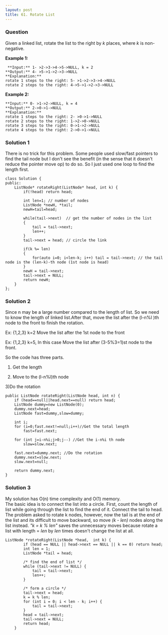 ```yaml
---
layout: post
title: 61. Rotate List
---
```

### Question
Given a linked list, rotate the list to the right by _k_ places, where _k_ is
non-negative.

 **Example 1:**

    
    
     **Input:** 1- >2->3->4->5->NULL, k = 2
    **Output:** 4- >5->1->2->3->NULL
    **Explanation:**
    rotate 1 steps to the right: 5- >1->2->3->4->NULL
    rotate 2 steps to the right: 4->5->1->2->3->NULL
    

**Example 2:**

    
    
    **Input:** 0- >1->2->NULL, k = 4
    **Output:** 2->0->1->NULL
    **Explanation:**
    rotate 1 steps to the right: 2- >0->1->NULL
    rotate 2 steps to the right: 1->2->0->NULL
    rotate 3 steps to the right: 0->1->2->NULL
    rotate 4 steps to the right: 2->0->1->NULL

### Solution 1
There is no trick for this problem. Some people used slow/fast pointers to
find the tail node but I don't see the benefit (in the sense that it doesn't
reduce the pointer move op) to do so. So I just used one loop to find the
length first.

    
    
    class Solution {
    public:
        ListNode* rotateRight(ListNode* head, int k) {
            if(!head) return head;
            
            int len=1; // number of nodes
            ListNode *newH, *tail;
            newH=tail=head;
            
            while(tail->next)  // get the number of nodes in the list
            {
                tail = tail->next;
                len++;
            }
            tail->next = head; // circle the link
    
            if(k %= len) 
            {
                for(auto i=0; i<len-k; i++) tail = tail->next; // the tail node is the (len-k)-th node (1st node is head)
            }
            newH = tail->next; 
            tail->next = NULL;
            return newH;
        }
    };


### Solution 2
Since n may be a large number compared to the length of list. So we need to
know the length of linked list.After that, move the list after the (l-n%l )th
node to the front to finish the rotation.

Ex: {1,2,3} k=2 Move the list after the 1st node to the front

Ex: {1,2,3} k=5, In this case Move the list after (3-5%3=1)st node to the
front.

So the code has three parts.

  1. Get the length

  2. Move to the (l-n%l)th node

3)Do the rotation

    
    
    public ListNode rotateRight(ListNode head, int n) {
        if (head==null||head.next==null) return head;
        ListNode dummy=new ListNode(0);
        dummy.next=head;
        ListNode fast=dummy,slow=dummy;
    
        int i;
        for (i=0;fast.next!=null;i++)//Get the total length 
        	fast=fast.next;
        
        for (int j=i-n%i;j>0;j--) //Get the i-n%i th node
        	slow=slow.next;
        
        fast.next=dummy.next; //Do the rotation
        dummy.next=slow.next;
        slow.next=null;
        
        return dummy.next;
    }


### Solution 3
My solution has O(n) time complexity and O(1) memory.  
The basic idea is to connect the list into a circle. First, count the length
of list while going through the list to find the end of it. Connect the tail
to head. The problem asked to rotate k nodes, however, now the tail is at the
end of the list and its difficult to move backward, so move _(k - len)_ nodes
along the list instead. _"k = k % len"_ saves the unnecessary moves because
rotate a list with length = _len_ by _len_ times doesn't change the list at
all.

    
    
    ListNode *rotateRight(ListNode *head,  int k) {
            if (head == NULL || head->next == NULL || k == 0) return head;
            int len = 1;
            ListNode *tail = head;
    
            /* find the end of list */
            while (tail->next != NULL) {
                tail = tail->next;
                len++;
            }
    
            /* form a circle */
            tail->next = head;
            k = k % len;
            for (int i = 0; i < len - k; i++) {
                tail = tail->next;
            }
            head = tail->next;
            tail->next = NULL;
            return head;
        }



